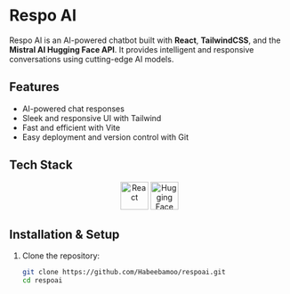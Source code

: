 # **Respo AI**  
Respo AI is an AI-powered chatbot built with **React**, **TailwindCSS**, and the **Mistral AI Hugging Face API**. It provides intelligent and responsive conversations using cutting-edge AI models.  

## **Features**  
- AI-powered chat responses
- Sleek and responsive UI with Tailwind
- Fast and efficient with Vite  
- Easy deployment and version control with Git  

## **Tech Stack**  

<p align="center">
  <img src="https://upload.wikimedia.org/wikipedia/commons/a/a7/React-icon.svg" alt="React" width="50"/>
  <img src="https://huggingface.co/front/assets/huggingface_logo-noborder.svg" alt="Hugging Face" width="50"/>
</p>  

## **Installation & Setup**  

1. Clone the repository:  
   ```sh
   git clone https://github.com/Habeebamoo/respoai.git
   cd respoai
